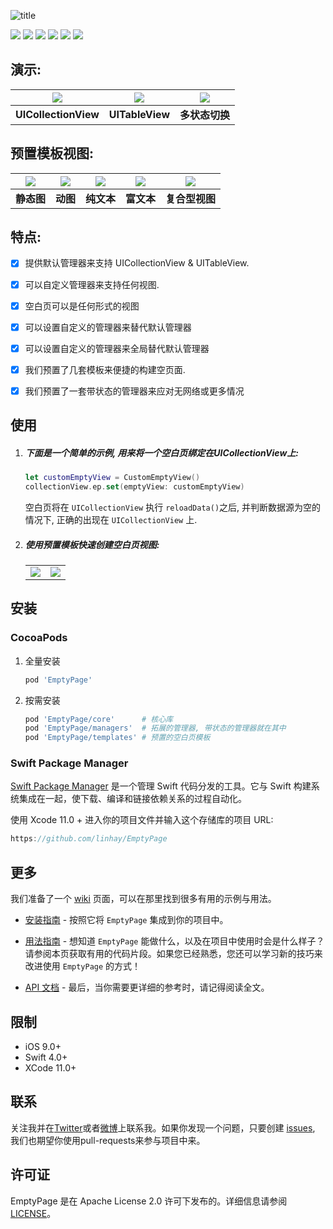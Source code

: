 ![title](https://s.linhey.com/emptypage-17.png)

![](https://img.shields.io/github/workflow/status/linhay/EmptyPage/build/master)
![](https://img.shields.io/cocoapods/v/EmptyPage.svg)
![](https://img.shields.io/cocoapods/l/EmptyPage.svg)
![](https://img.shields.io/cocoapods/p/EmptyPage.svg)
[![](https://img.shields.io/endpoint?url=https%3A%2F%2Fswiftpackageindex.com%2Fapi%2Fpackages%2Flinhay%2FEmptyPage%2Fbadge%3Ftype%3Dswift-versions)](https://swiftpackageindex.com/linhay/EmptyPage)
[![](https://img.shields.io/endpoint?url=https%3A%2F%2Fswiftpackageindex.com%2Fapi%2Fpackages%2Flinhay%2FEmptyPage%2Fbadge%3Ftype%3Dplatforms)](https://swiftpackageindex.com/linhay/EmptyPage)

## 演示:

| ![](imgs/0.gif) | ![](imgs/1.gif) | ![](imgs/2.gif) |
| :---------------------------------------------: | :---------------------: | :---------------------: |
| **UICollectionView** | **UITableView** | **多状态切换** |

## 预置模板视图:

| ![](imgs/4.png) | ![](imgs/3.gif) | ![](imgs/7.png) | ![](imgs/5.png) | ![](imgs/6.png) |
| :--: | :--: | :--: | :--: | :--: |
| **静态图** | **动图** | **纯文本** | **富文本** | **复合型视图** |

## 特点:

- [x] 提供默认管理器来支持 UICollectionView & UITableView.
- [x] 可以自定义管理器来支持任何视图.
- [x] 空白页可以是任何形式的视图
- [x] 可以设置自定义的管理器来替代默认管理器
- [x] 可以设置自定义的管理器来全局替代默认管理器
- [x] 我们预置了几套模板来便捷的构建空页面.
- [x] 我们预置了一套带状态的管理器来应对无网络或更多情况



## 使用

1. ##### 下面是一个简单的示例, 用来将一个空白页绑定在UICollectionView上:

   ```swift
   let customEmptyView = CustomEmptyView()
   collectionView.ep.set(emptyView: customEmptyView)
   ```

	空白页将在 `UICollectionView` 执行 `reloadData()`之后, 并判断数据源为空的情况下, 正确的出现在 `UICollectionView` 上.
	
2. ##### 使用预置模板快速创建空白页视图:

   <table style="margin-left: auto; margin-right: auto;">
        <tr>
            <td>
                <!--左侧内容-->
                <img src="imgs/6.png" style="zoom:100%;" />
            </td>
            <td>
                <!--右侧内容-->
                <img src="imgs/8.png" style="zoom:100%;" />
            </td>
        </tr>
   </table>

## 安装

### CocoaPods

1. 全量安装

   ```ruby
   pod 'EmptyPage'
   ```

2. 按需安装

   ```ruby
   pod 'EmptyPage/core'      # 核心库
   pod 'EmptyPage/managers'  # 拓展的管理器, 带状态的管理器就在其中
   pod 'EmptyPage/templates' # 预置的空白页模板
   ```

### Swift Package Manager

[ Swift Package Manager](https://Swift.org/Package-Manager) 是一个管理 Swift 代码分发的工具。它与 Swift 构建系统集成在一起，使下载、编译和链接依赖关系的过程自动化。

使用 Xcode 11.0 + 进入你的项目文件并输入这个存储库的项目 URL:

```swift
https://github.com/linhay/EmptyPage
```

## 更多

我们准备了一个 [wiki]( https://github.com/linhay/emptypage/wiki) 页面，可以在那里找到很多有用的示例与用法。

* [安装指南]( https://github.com/linhay/EmptyPage/wiki/Installation-Guide) - 按照它将 `EmptyPage` 集成到你的项目中。

* [用法指南]( https://github.com/linhay/EmptyPage/wiki/Cheat-Sheet ) - 想知道 `EmptyPage` 能做什么，以及在项目中使用时会是什么样子？请参阅本页获取有用的代码片段。如果您已经熟悉，您还可以学习新的技巧来改进使用 `EmptyPage` 的方式！

* [ API 文档]( https://linhay.github.io/emptypage/) - 最后，当你需要更详细的参考时，请记得阅读全文。

## 限制

- iOS 9.0+
- Swift 4.0+
- XCode 11.0+

## 联系

关注我并在[Twitter](https://Twitter.com/islinhey)或者[微博](https://Weibo.com/islinhey)上联系我。如果你发现一个问题，只要创建 [issues](https://github.com/linhay/emptypage/issues/new), 我们也期望你使用pull-requests来参与项目中来。

## 许可证

EmptyPage 是在 Apache License 2.0 许可下发布的。详细信息请参阅 [LICENSE](https://github.com/linhay/EmptyPage/blob/master/LICENSE)。

